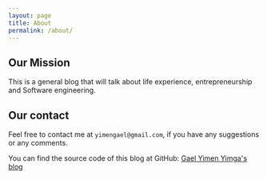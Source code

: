 ```yaml
---
layout: page
title: About
permalink: /about/
---
```

## Our Mission
This is a general blog that will talk about life experience, entrepreneurship and Software engineering.

## Our contact
Feel free to contact me at `yimengael@gmail.com`, if you have any suggestions or any comments.

You can find the source code of this blog at GitHub:
[Gael Yimen Yimga's blog](https://github.com/yimengael/yims-blog)
